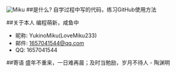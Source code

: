 ![Miku](miku_logo.jpg)
##是什么?
自学过程中写的代码，练习GitHub使用方法

##关于本人
编程萌新，咸鱼中

* 昵称: YukinoMiku(LoveMiku233)
* 邮件: 1657041544@qq.com
* QQ: 1657041544

##寄语
盛年不重来，一日难再晨；及时当勉励，岁月不待人 - 陶渊明
